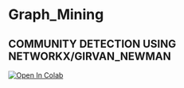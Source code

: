 # Graph_Mining

## COMMUNITY DETECTION USING NETWORKX/GIRVAN_NEWMAN

[![Open In Colab](https://colab.research.google.com/assets/colab-badge.svg)](https://colab.research.google.com/drive/1RwkMd81criKPMKn9HnqdMVFlkv6Ohrqi)
